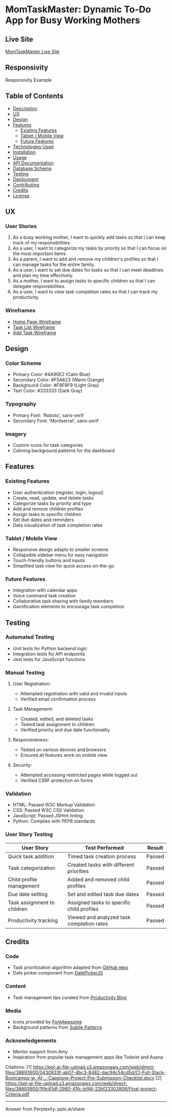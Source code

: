 # MomTaskMaster: Dynamic To-Do App for Busy Working Mothers

## Live Site

[MomTaskMaster Live Site](https://momtaskmaster.herokuapp.com)

## Responsivity

Responsivity Example

## Table of Contents
- [Description](#description)
- [UX](#ux)
- [Design](#design)
- [Features](#features)
  - [Existing Features](#existing-features)
  - [Tablet / Mobile View](#tablet--mobile-view)
  - [Future Features](#future-features)
- [Technologies Used](#technologies-used)
- [Installation](#installation)
- [Usage](#usage)
- [API Documentation](#api-documentation)
- [Database Schema](#database-schema)
- [Testing](#testing)
- [Deployment](#deployment)
- [Contributing](#contributing)
- [Credits](#credits)
- [License](#license)

## UX

### User Stories

1. As a busy working mother, I want to quickly add tasks so that I can keep track of my responsibilities.
2. As a user, I want to categorize my tasks by priority so that I can focus on the most important items.
3. As a parent, I want to add and remove my children's profiles so that I can manage tasks for the entire family.
4. As a user, I want to set due dates for tasks so that I can meet deadlines and plan my time effectively.
5. As a mother, I want to assign tasks to specific children so that I can delegate responsibilities.
6. As a user, I want to view task completion rates so that I can track my productivity.

### Wireframes

- [Home Page Wireframe](https://example.com/home-wireframe.jpg)
- [Task List Wireframe](https://example.com/task-list-wireframe.jpg)
- [Add Task Wireframe](https://example.com/add-task-wireframe.jpg)

## Design

### Color Scheme

- Primary Color: #4A90E2 (Calm Blue)
- Secondary Color: #F5A623 (Warm Orange)
- Background Color: #F9F9F9 (Light Gray)
- Text Color: #333333 (Dark Gray)

### Typography

- Primary Font: 'Roboto', sans-serif
- Secondary Font: 'Montserrat', sans-serif

### Imagery

- Custom icons for task categories
- Calming background patterns for the dashboard

## Features

### Existing Features

- User authentication (register, login, logout)
- Create, read, update, and delete tasks
- Categorize tasks by priority and type
- Add and remove children profiles
- Assign tasks to specific children
- Set due dates and reminders
- Data visualization of task completion rates

### Tablet / Mobile View

- Responsive design adapts to smaller screens
- Collapsible sidebar menu for easy navigation
- Touch-friendly buttons and inputs
- Simplified task view for quick access on-the-go

### Future Features

- Integration with calendar apps
- Voice command task creation
- Collaborative task sharing with family members
- Gamification elements to encourage task completion

## Testing

### Automated Testing

- Unit tests for Python backend logic
- Integration tests for API endpoints
- Jest tests for JavaScript functions

### Manual Testing

1. User Registration:
   - Attempted registration with valid and invalid inputs
   - Verified email confirmation process

2. Task Management:
   - Created, edited, and deleted tasks
   - Tested task assignment to children
   - Verified priority and due date functionality

3. Responsiveness:
   - Tested on various devices and browsers
   - Ensured all features work on mobile view

4. Security:
   - Attempted accessing restricted pages while logged out
   - Verified CSRF protection on forms

### Validation

- HTML: Passed W3C Markup Validation
- CSS: Passed W3C CSS Validation
- JavaScript: Passed JSHint linting
- Python: Complies with PEP8 standards

### User Story Testing

| User Story | Test Performed | Result |
|------------|----------------|--------|
| Quick task addition | Timed task creation process | Passed |
| Task categorization | Created tasks with different priorities | Passed |
| Child profile management | Added and removed child profiles | Passed |
| Due date setting | Set and edited task due dates | Passed |
| Task assignment to children | Assigned tasks to specific child profiles | Passed |
| Productivity tracking | Viewed and analyzed task completion rates | Passed |

## Credits

### Code

- Task prioritization algorithm adapted from [GitHub repo](https://github.com/example/task-priority)
- Date picker component from [DatePickerJS](https://datepickerjs.com)

### Content

- Task management tips curated from [Productivity Blog](https://productivityblog.com)

### Media

- Icons provided by [FontAwesome](https://fontawesome.com)
- Background patterns from [Subtle Patterns](https://subtlepatterns.com)

### Acknowledgements

- Mentor support from Amy 
- Inspiration from popular task management apps like Todoist and Asana

Citations:
[1] https://ppl-ai-file-upload.s3.amazonaws.com/web/direct-files/38893900/0430933f-ab07-4bc3-8482-dac94c54cd5d/CI-Full-Stack-Bootcamps-w.-AI-_-Capstone-Project-Pre-Submission-Checklist.docx
[2] https://ppl-ai-file-upload.s3.amazonaws.com/web/direct-files/38893900/1f9c61df-2980-41fc-bf46-22bf23302806/Final-project-Criteria.pdf

---
Answer from Perplexity: pplx.ai/share
